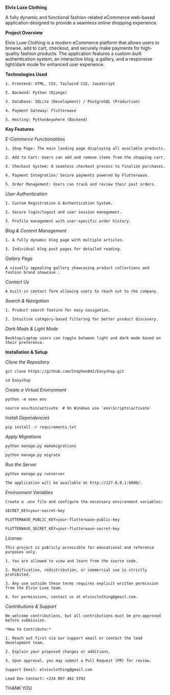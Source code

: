 __Elvix Luxe Clothing__

A fully dynamic and functional fashion-related eCommerce web-based application designed to provide a seamless online shopping experience.


__Project Overview__

Elvix Luxe Clothing is a modern eCommerce platform that allows users to browse, add to cart, checkout, and securely make payments for high-quality fashion products. The application features a custom-built authentication system, an interactive blog, a gallery, and a responsive light/dark mode for enhanced user experience.


__Technologies Used__

    1. Frontend: HTML, CSS, Tailwind CSS, JavaScript

    2. Backend: Python (Django)

    3. Database: SQLite (Development) / PostgreSQL (Production)

    4. Payment Gateway: Flutterwave

    5. Hosting: PythonAnywhere (Backend)


__Key Features__


*E-Commerce Functionalities*

    1. Shop Page: The main landing page displaying all available products.

    2. Add to Cart: Users can add and remove items from the shopping cart.

    3. Checkout System: A seamless checkout process to finalize purchases.

    4. Payment Integration: Secure payments powered by Flutterwave.

    5. Order Management: Users can track and review their past orders.


*User Authentication*

    1. Custom Registration & Authentication System.

    2. Secure login/logout and user session management.

    3. Profile management with user-specific order history.


*Blog & Content Management*

    1. A fully dynamic blog page with multiple articles.

    2. Individual blog post pages for detailed reading.


*Gallery Page*

    A visually appealing gallery showcasing product collections and fashion brand showcase .


*Contact Us*

    A built-in contact form allowing users to reach out to the company.

*Search & Navigation*

    1. Product search feature for easy navigation.

    2. Intuitive category-based filtering for better product discovery.


*Dark Mode & Light Mode*

    Desktop/Laptop users can toggle between light and dark mode based on their preference.


__Installation & Setup__

*Clone the Repository*

    git clone https://github.com/Stephen842/Easyshop.git

    cd Easyshop

*Create a Virtual Environment*

    python -m venv env

    source env/bin/activate  # On Windows use `env\Scripts\activate`

*Install Dependencies*

    pip install -r requirements.txt

*Apply Migrations*

    python manage.py makemigrations

    python manage.py migrate

*Run the Server*

    python manage.py runserver

    The application will be available at http://127.0.0.1:8000/.

*Environment Variables*

    Create a .env file and configure the necessary environment variables:

    SECRET_KEY=your-secret-key

    FLUTTERWAVE_PUBLIC_KEY=your-flutterwave-public-key

    FLUTTERWAVE_SECRET_KEY=your-flutterwave-secret-key

*License*

    This project is publicly accessible for educational and reference purposes only.

    1. You are allowed to view and learn from the source code.

    2. Modification, redistribution, or commercial use is strictly prohibited.

    3. Any use outside these terms requires explicit written permission from the Elvix Luxe team.

    4. For permissions, contact us at elvixclothing@gmail.com.


*Contributions & Support*

    We welcome contributions, but all contributions must be pre-approved before submission.

    *How to Contribute:*

    1. Reach out first via our support email or contact the lead development team.

    2. Explain your proposed changes or additions.

    3. Upon approval, you may submit a Pull Request (PR) for review.

    Support Email: elvixclothing@gmail.com

    Lead Dev Contact: +234 807 462 5742

THANK YOU